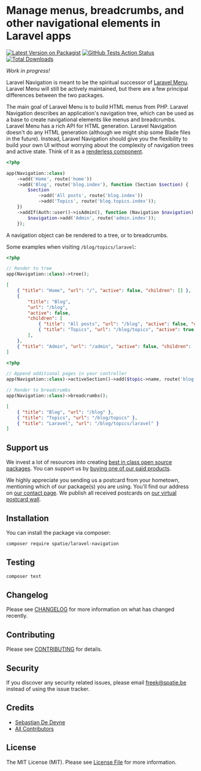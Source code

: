 # Manage menus, breadcrumbs, and other navigational elements in Laravel apps

[![Latest Version on Packagist](https://img.shields.io/packagist/v/spatie/laravel-navigation.svg?style=flat-square)](https://packagist.org/packages/spatie/laravel-navigation)
[![GitHub Tests Action Status](https://img.shields.io/github/workflow/status/spatie/laravel-navigation/run-tests?label=tests)](https://github.com/spatie/laravel-navigation/actions?query=workflow%3Arun-tests+branch%3Amaster)
[![Total Downloads](https://img.shields.io/packagist/dt/spatie/laravel-navigation.svg?style=flat-square)](https://packagist.org/packages/spatie/laravel-navigation)

*Work in progress!*

Laravel Navigation is meant to be the spiritual successor of [Laravel Menu](https://github.com/spatie/laravel-menu). Laravel Menu will still be actively maintained, but there are a few principal differences between the two packages.

The main goal of Laravel Menu is to build HTML menus from PHP. Laravel Navigation describes an application's navigation tree, which can be used as a base to create navigational elements like menus and breadcrumbs. Laravel Menu has a rich API for HTML generation. Laravel Navigation doesn't do any HTML generation (although we might ship some Blade files in the future). Instead, Laravel Navigation should give you the flexibility to build your own UI without worrying about the complexity of navigation trees and active state. Think of it as a [renderless component](https://adamwathan.me/renderless-components-in-vuejs/).

```php
<?php

app(Navigation::class)
    ->add('Home', route('home'))
    ->add('Blog', route('blog.index'), function (Section $section) {
        $section
            ->add('All posts', route('blog.index'))
            ->add('Topics', route('blog.topics.index'));
    })
    ->addIf(Auth::user()->isAdmin(), function (Navigation $navigation) {
        $navigation->add('Admin', route('admin.index'));
    });
```

A navigation object can be rendered to a tree, or to breadcrumbs.

Some examples when visiting `/blog/topics/laravel`:

```php
<?php

// Render to tree
app(Navigation::class)->tree();
```

```json
[
    { "title": "Home", "url": "/", "active": false, "children": [] },
    {
        "title": "Blog",
        "url": "/blog",
        "active": false,
        "children": [
            { "title": "All posts", "url": "/blog", "active": false, "children": [] },
            { "title": "Topics", "url": "/blog/topics", "active": true, "children": [] }
        ],
    },
    { "title": "Admin", "url": "/admin", "active": false, "children": [] }
]
```

```php
<?php

// Append additional pages in your controller
app(Navigation::class)->activeSection()->add($topic->name, route('blog.topics.show', $topic));

// Render to breadcrumbs
app(Navigation::class)->breadcrumbs();
```

```json
[
    { "title": "Blog", "url": "/blog" },
    { "title": "Topics", "url": "/blog/topics" },
    { "title": "Laravel", "url": "/blog/topics/laravel" }
]
```

## Support us

We invest a lot of resources into creating [best in class open source packages](https://spatie.be/open-source). You can support us by [buying one of our paid products](https://spatie.be/open-source/support-us).

We highly appreciate you sending us a postcard from your hometown, mentioning which of our package(s) you are using. You'll find our address on [our contact page](https://spatie.be/about-us). We publish all received postcards on [our virtual postcard wall](https://spatie.be/open-source/postcards).

## Installation

You can install the package via composer:

```bash
composer require spatie/laravel-navigation
```

## Testing

```bash
composer test
```

## Changelog

Please see [CHANGELOG](CHANGELOG.md) for more information on what has changed recently.

## Contributing

Please see [CONTRIBUTING](CONTRIBUTING.md) for details.

## Security

If you discover any security related issues, please email freek@spatie.be instead of using the issue tracker.

## Credits

- [Sebastian De Deyne](https://github.com/sebastiandedeyne)
- [All Contributors](../../contributors)

## License

The MIT License (MIT). Please see [License File](LICENSE.md) for more information.
